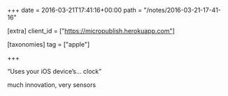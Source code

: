 +++
date = 2016-03-21T17:41:16+00:00
path = "/notes/2016-03-21-17-41-16"

[extra]
client_id = ["https://micropublish.herokuapp.com"]

[taxonomies]
tag = ["apple"]

+++

<p>“Uses your iOS device’s… clock”</p>
<p>much innovation, very sensors</p>